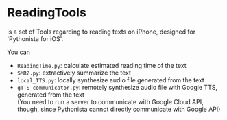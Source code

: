 # ReadingTools
is a set of Tools regarding to reading texts on iPhone, designed for 'Pythonista for iOS'.

You can
* `ReadingTime.py`: calculate estimated reading time of the text
* `SMRZ.py`: extractively summarize the text
* `local_TTS.py`: locally synthesize audio file generated from the text
* `gTTS_communicator.py`: remotely synthesize audio file with Google TTS, generated from the text  
(You need to run a server to communicate with Google Cloud API, though, since Pythonista cannot directly communicate with Google API)
